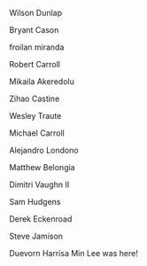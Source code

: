 Wilson Dunlap

Bryant Cason

froilan miranda

Robert Carroll

Mikaila Akeredolu

Zihao Castine

Wesley Traute

Michael Carroll

Alejandro Londono

Matthew Belongia

Dimitri Vaughn II

Sam Hudgens

Derek Eckenroad

Steve Jamison

Duevorn Harrisa
Min Lee was here!

